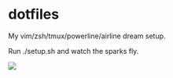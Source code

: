 # dotfiles

My vim/zsh/tmux/powerline/airline dream setup.

Run ./setup.sh and watch the sparks fly.

![](http://i.imgur.com/undefined.jpg)
